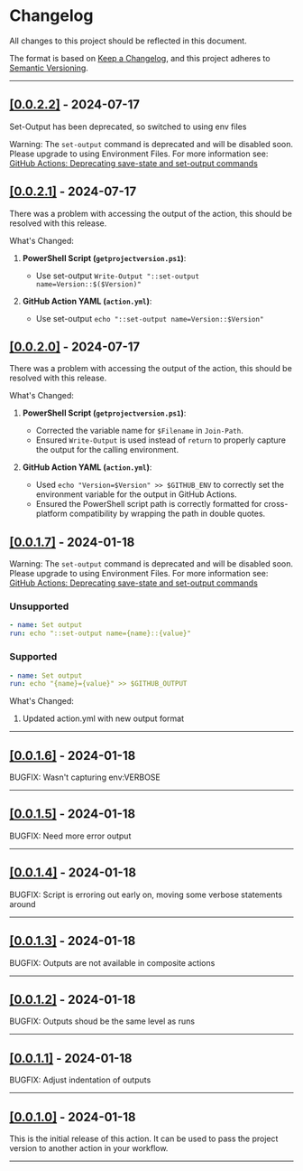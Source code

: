 # Changelog

All changes to this project should be reflected in this document.

The format is based on [Keep a Changelog](https://keepachangelog.com/en/1.0.0/), and this project adheres to [Semantic Versioning](https://semver.org/spec/v2.0.0.html).

---

## [[0.0.2.2]](https://github.com/mod-posh/GetProjectVersion/releases/tag/v0.0.2.2) - 2024-07-17

Set-Output has been deprecated, so switched to using env files

Warning: The `set-output` command is deprecated and will be disabled soon. Please upgrade to using Environment Files. For more information see: [GitHub Actions: Deprecating save-state and set-output commands](https://github.blog/changelog/2022-10-11-github-actions-deprecating-save-state-and-set-output-commands/)

## [[0.0.2.1]](https://github.com/mod-posh/GetProjectVersion/releases/tag/v0.0.2.1) - 2024-07-17

There was a problem with accessing the output of the action, this should be resolved with this release.

What's Changed:

1. **PowerShell Script (`getprojectversion.ps1`)**:
   - Use set-output `Write-Output "::set-output name=Version::$($Version)"`

2. **GitHub Action YAML (`action.yml`)**:
   - Use set-output `echo "::set-output name=Version::$Version"`

## [[0.0.2.0]](https://github.com/mod-posh/GetProjectVersion/releases/tag/v0.0.2.0) - 2024-07-17

There was a problem with accessing the output of the action, this should be resolved with this release.

What's Changed:

1. **PowerShell Script (`getprojectversion.ps1`)**:
   - Corrected the variable name for `$Filename` in `Join-Path`.
   - Ensured `Write-Output` is used instead of `return` to properly capture the output for the calling environment.

2. **GitHub Action YAML (`action.yml`)**:
   - Used `echo "Version=$Version" >> $GITHUB_ENV` to correctly set the environment variable for the output in GitHub Actions.
   - Ensured the PowerShell script path is correctly formatted for cross-platform compatibility by wrapping the path in double quotes.

## [[0.0.1.7]](https://github.com/mod-posh/GetProjectVersion/releases/tag/v0.0.1.7) - 2024-01-18

Warning: The `set-output` command is deprecated and will be disabled soon. Please upgrade to using Environment Files. For more information see: [GitHub Actions: Deprecating save-state and set-output commands](https://github.blog/changelog/2022-10-11-github-actions-deprecating-save-state-and-set-output-commands/)

### Unsupported

```yml
- name: Set output
run: echo "::set-output name={name}::{value}"
```

### Supported

```yml
- name: Set output
run: echo "{name}={value}" >> $GITHUB_OUTPUT
```

What's Changed:

1. Updated action.yml with new output format

---

## [[0.0.1.6]](https://github.com/mod-posh/GetProjectVersion/releases/tag/v0.0.1.6) - 2024-01-18

BUGFIX: Wasn't capturing env:VERBOSE

---

## [[0.0.1.5]](https://github.com/mod-posh/GetProjectVersion/releases/tag/v0.0.1.5) - 2024-01-18

BUGFIX: Need more error output

---

## [[0.0.1.4]](https://github.com/mod-posh/GetProjectVersion/releases/tag/v0.0.1.4) - 2024-01-18

BUGFIX: Script is erroring out early on, moving some verbose statements around

---

## [[0.0.1.3]](https://github.com/mod-posh/GetProjectVersion/releases/tag/v0.0.1.3) - 2024-01-18

BUGFIX: Outputs are not available in composite actions

---

## [[0.0.1.2]](https://github.com/mod-posh/GetProjectVersion/releases/tag/v0.0.1.2) - 2024-01-18

BUGFIX: Outputs shoud be the same level as runs

---

## [[0.0.1.1]](https://github.com/mod-posh/GetProjectVersion/releases/tag/v0.0.1.1) - 2024-01-18

BUGFIX: Adjust indentation of outputs

---

## [[0.0.1.0]](https://github.com/mod-posh/GetProjectVersion/releases/tag/v0.0.1.0) - 2024-01-18

This is the initial release of this action. It can be used to pass the project version to another action in your workflow.

---
